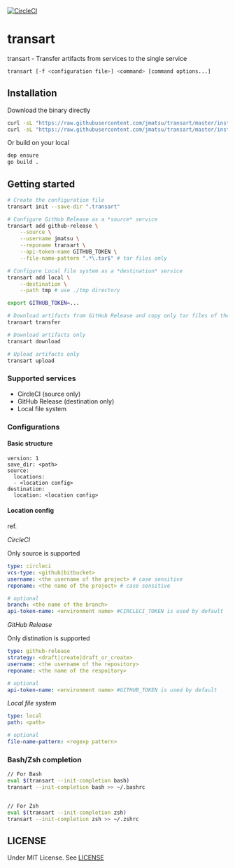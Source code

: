 [![CircleCI](https://circleci.com/gh/jmatsu/artifact-transfer/tree/master.svg?style=svg)](https://circleci.com/gh/jmatsu/artifact-transfer/tree/master)

# transart

transart - Transfer artifacts from services to the single service

```bash
transart [-f <configuration file>] <command> [command options...]
```

## Installation

Download the binary directly

```bash
curl -sL "https://raw.githubusercontent.com/jmatsu/transart/master/install.bash" | bash
curl -sL "https://raw.githubusercontent.com/jmatsu/transart/master/install.bash" | VERSION=<...> bash
```

Or build on your local

```bash
dep ensure
go build .
```

## Getting started

```bash
# Create the configuration file
transart init --save-dir ".transart"

# Configure GitHub Release as a *source* service
transart add github-release \
    --source \
    --username jmatsu \
    --reponame transart \
    --api-token-name GITHUB_TOKEN \
    --file-name-pattern ".*\.tar$" # tar files only

# Configure Local file system as a *destination* service
transart add local \
    --destination \
    --path tmp # use ./tmp directory

export GITHUB_TOKEN=...

# Download artifacts from GitHub Release and copy only tar files of them to 'tmp' directory
transart transfer

# Download artifacts only
transart download

# Upload artifacts only
transart upload
```

### Supported services

- CircleCI (source only)
- GitHub Release (destination only)
- Local file system

### Configurations

#### Basic structure

```
version: 1
save_dir: <path>
source:
  locations:
  - <location config>
destination:
  location: <location config>
```

#### Location config

ref. [](../config/option_key.go)

*CircleCI*

Only source is supported

```yaml
type: circleci
vcs-type: <github|bitbucket>
username: <the username of the project> # case sensitive
reponame: <the name of the project> # case sensitive

# optional
branch: <the name of the branch>
api-token-name: <environment name> #CIRCLECI_TOKEN is used by default
```

*GitHub Release*

Only distination is supported

```yaml
type: github-release
strategy: <draft|create|draft_or_create>
username: <the username of the repository>
reponame: <the name of the respoitory>

# optional
api-token-name: <environment name> #GITHUB_TOKEN is used by default
```

*Local file system*

```yaml
type: local
path: <path>

# optional
file-name-pattern: <regexp pattern>
```

### Bash/Zsh completion

```bash
// For Bash
eval $(transart --init-completion bash)
transart --init-completion bash >> ~/.bashrc


// For Zsh
eval $(transart --init-completion zsh)
transart --init-completion zsh >> ~/.zshrc
```

## LICENSE

Under MIT License. See [LICENSE](./LICENSE)
